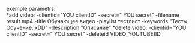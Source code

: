 ﻿exemple parametrs:  
*add video: -clientid="YOU clientID" -secret=" YOU secret" -filename result.mp4 -title Обучающее видео  -playlist тестлист -keywords "Тесты, Обучение, xDD"  -description "Описание"
*delete video:  -clientid="YOU clientID" -secret=" YOU secret" -deleteid VIDEO_YOUTUBE)ID